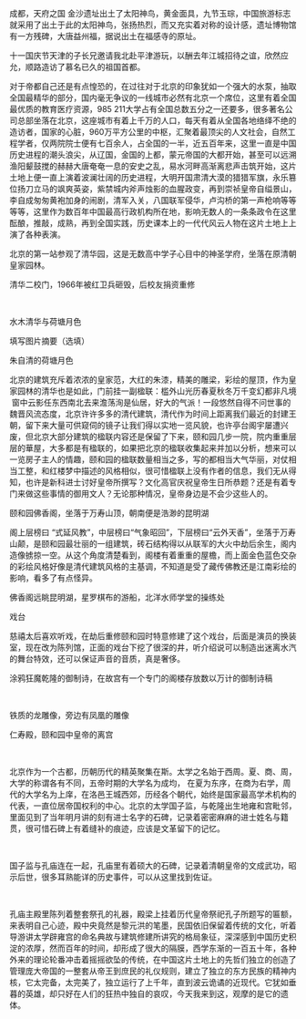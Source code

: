 成都，天府之国
金沙遗址出土了太阳神鸟，黄金面具，九节玉琮，中国旅游标志就采用了出土于此的太阳神鸟，张扬热烈，而又充实着对称的设计感，遗址博物馆有一方残碑，大唐益州福，据说出土在福感寺的原址。

​
十一国庆节天津的子长兄邀请我北赴平津游玩，以酬去年江城招待之谊，欣然应允，顺路造访了慕名已久的祖国首都。

对于帝都自己还是有点惶恐的，在过往对于北京的印象犹如一个强大的水泵，抽取全国最精华的部分，国内毫无争议的一线城市必然有北京一个席位，这里有着全国最优质的教育医疗资源，985 211大学占有全国总数五分之一还要多，很多著名公司总部坐落在北京，这座城市有着上千万的人口，每天有着从全国各地络绎不绝的造访者，国家的心脏，960万平方公里的中枢，汇聚着最顶尖的人文社会，自然工程学者，仅两院院士便有七百余人，占全国的一半，近五百年来，这里一直是中国历史进程的潮头浪尖，从辽国，金国的上都，蒙元帝国的大都开始，甚至可以远溯渔阳颦鼓搅的赫赫大唐奄奄一息的安史之乱，易水河畔高渐离悲声击筑开始，这片土地上便一直上演着波澜壮阔的历史进程，大明开国肃清大漠的猎猎军旗，永乐篡位扬刀立马的飒爽英姿，紫禁城内斧声烛影的血腥政变，再到崇祯皇帝自缢景山，李自成匆匆黄袍加身的闹剧，清军入关，八国联军侵华，卢沟桥的第一声枪响等等等等，这里作为数百年中国最高行政机构所在地，影响无数人的一条条政令在这里酝酿，推敲，成熟，再到全国实践，历史课本上的一代代风云人物在这片土地上上演了各种表演。

北京的第一站参观了清华园，这是无数高中学子心目中的神圣学府，坐落在原清朝皇家园林。

清华二校门，1966年被红卫兵砸毁，后校友捐资重修

​

​水木清华与荷塘月色

填写图片摘要（选填）

朱自清的荷塘月色

​北京的建筑充斥着浓浓的皇家范，大红的朱漆，精美的雕梁，彩绘的屋顶，作为皇家园林的清华也是如此，门前挂一副楹联：槛外山光历春夏秋冬万千变幻都非凡境  窗中云影任东西南北去来澹荡洵是仙居，好大的气派！一段悠然自得不问世事的魏晋风流态度，北京许许多多的清代建筑，清代作为时间上距离我们最近的封建王朝，留下来大量可供窥伺的镜子让我们得以实地一览风貌，也许亭台阁宇屡遭兴废，但北京大部分建筑的楹联内容还是保留了下来，颐和园几步一院，院内重重层层的華屋，大多都是有楹联的，如果把北京的楹联收集起来并加以分析，想来可以一览房子主人的情趣，颐和园的楹联数量相当之多，写的都相当大气华丽，对仗相当工整，和红楼梦中描述的风格相似，很可惜楹联上没有作者的信息，我们无从得知，也许是新科进士讨好皇帝所撰写？文化高官庆祝皇帝生日所恭题？还是有着专门来做这些事情的御用文人？无论那种情况，皇帝身边是不会少这些人的。

颐和园佛香阁，坐落于万寿山顶，朝南便是浩渺的昆明湖

阁上层榜曰 “式延风教”，中层榜曰“气象昭回”，下层榜曰“云外天香”，坐落于万寿山颠，是颐和园最壮丽的一组建筑，砖石结构得以从联军的大火中劫后余生，阁内造像掳掠一空。从这个角度清楚看到，阁楼有着重重的屋檐，而上面金色蓝色交杂的彩绘风格好像是清代建筑风格的主基调，不知道是受了藏传佛教还是江南彩绘的影响，看多了有点怪异。

佛香阁远眺昆明湖，星罗棋布的游船，北洋水师学堂的操练处

戏台

慈禧太后喜欢听戏，在劫后重修颐和园时特意修建了这个戏台，后面是演员的换装室，现在改为陈列馆，正面的戏台下挖了很深的井，听介绍说可以制造出迷离水汽的舞台特效，还可以保证声音的音质，真是奢侈。

涂鸦狂魔乾隆的御制诗，在故宫有一个专门的阁楼存放数以万计的御制诗稿

 

铁质的龙雕像，旁边有凤凰的雕像

仁寿殿，颐和园中皇帝的离宫

 

北京作为一个古都，历朝历代的精英聚集在斯。太学之名始于西周。夏、商、周，大学的称谓各有不同，五帝时期的大学名为成均， 在夏为东序，在商为右学，周代的大学名为上庠，在洛邑王城西郊，历经各个朝代，始终是国家最高学术机构的代表，一直位居帝国权利的中心。北京的太学国子监，与乾隆出生地雍和宫毗邻，里面见到了当年明月讲的刻有进士名字的石碑，记录着密密麻麻的进士姓名与籍贯，很可惜石碑上有着缝补的痕迹，应该是文革留下的记忆。

 

国子监与孔庙连在一起，孔庙里有着硕大的石碑，记录着清朝皇帝的文成武功，昭示后世，很多耳熟能详的历史事件，可以从这里找到佐证。

 

孔庙主殿里陈列着整套祭孔的礼器，殿梁上挂着历代皇帝祭祀孔子所题写的匾额，来表明自己心迹，殿中央竟然是黎元洪的笔墨，民国依旧保留着传统的文化，听着导游讲太学辟雍宫的命名典故与建筑修建所讲究的格局象征，深深感到中国历史积淀的浓厚，然而百年的时间，却形成了很大的隔膜，西学东渐的一百五十年，各种外来的理论轮番冲击着摇摇欲坠的传统，在中国这片土地上的先哲们独立的创造了管理庞大帝国的一整套从帝王到庶民的礼仪规则，建立了独立的东方民族的精神内核，它太完备，太完美了，独立运行了上千年，直到波云诡谲的近现代。它犹如垂暮的英雄，却只好在人们的狂热中独自的哀叹，今天我来到这，观摩的是它的遗体。    